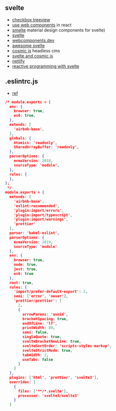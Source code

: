 ## svelte

- [checkbox treeview](https://svelte.dev/repl/3db8fdf6abfe4b2097a419ebf8e8eca7?version=3.6.10)
- [use web components](https://www.robinwieruch.de/react-web-components/) in react
- [smelte](https://smelte.matyunya.now.sh) material design components for svelte)
- [svelte](https://svelte.dev)
- [webcomponents.dev](https://webcomponents.dev)
- [awesome svelte](https://github.com/CalvinWalzel/awesome-svelte)
- [cosmic js](https://cosmicjs.com/headless-cms) headless cms
- [svelte and cosmic js](https://cosmicjs.com/articles/build-a-simple-todo-app-using-svelte-and-cosmic-js)
- [netlify](https://www.netlify.com/)
- [reactive programming with svelte](https://blog.logrocket.com/truly-reactive-programming-with-svelte-3-0-321b49b75969/)

## .eslintrc.js

- [ref](https://gist.github.com/jimjones26/ab4f680aa26fd952185c19766e79178b)

```json
/* module.exports = {
  env: {
    browser: true,
    es6: true,
  },
  extends: [
    'airbnb-base',
  ],
  globals: {
    Atomics: 'readonly',
    SharedArrayBuffer: 'readonly',
  },
  parserOptions: {
    ecmaVersion: 2018,
    sourceType: 'module',
  },
  rules: {
  },
};
 */
module.exports = {
  extends: [
    'airbnb-base',
    'eslint:recommended',
    'plugin:import/errors',
    'plugin:import/typescript',
    'plugin:import/warnings',
    'prettier'
  ],
  parser: 'babel-eslint',
  parserOptions: {
    ecmaVersion: 2019,
    sourceType: 'module'
  },
  env: {
    browser: true,
    node: true,
    jest: true,
    es6: true
  },
  root: true,
  rules: {
    'import/prefer-default-export': 2,
    semi: ['error', 'never'],
    'prettier/prettier': [
      2,
      {
        arrowParens: 'avoid',
        bracketSpacing: true,
        endOfLine: 'lf',
        printWidth: 80,
        semi: false,
        singleQuote: true,
        svelteBracketNewLine: true,
        svelteSortOrder: 'scripts-styles-markup',
        svelteStrictMode: true,
        tabWidth: 2,
        useTabs: false
      }
    ]
  },
  plugins: ['html', 'prettier', 'svelte3'],
  overrides: [
    {
      files: ['**/*.svelte'],
      processor: 'svelte3/svelte3'
    }
  ]
```
